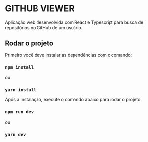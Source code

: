 # GITHUB VIEWER

Aplicação web desenvolvida com React e Typescript para busca de repositórios no GitHub de um usuário.

## Rodar o projeto

Primeiro você deve instalar as dependências com o comando:

### `npm install`

ou

### `yarn install`

Após a instalação, execute o comando abaixo para rodar o projeto:

### `npm run dev`

ou

### `yarn dev`
